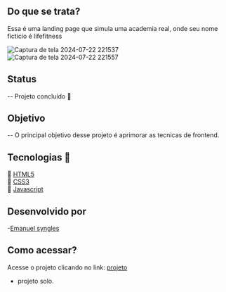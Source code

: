 ## Do que se trata?
Essa é uma landing page que simula uma academia real, onde seu nome ficticio é lifefitness

![Captura de tela 2024-07-22 221537](https://github.com/user-attachments/assets/36825deb-5dda-4ade-973a-f994fe1704d1)
![Captura de tela 2024-07-22 221557](https://github.com/user-attachments/assets/76db240b-c3d4-4d19-bc58-156388c673d3)

## Status
--  Projeto concluído 🎯

## Objetivo
--  O principal objetivo desse projeto é aprimorar as tecnicas de frontend.

 ## Tecnologias 🔧
 🔹 [HTML5](https://html.com/)
 <br>
 🔹 [CSS3](https://developer.mozilla.org/pt-BR/docs/Web/CSS)
 <br>
🔹 [Javascript](https://www.javascript.com/)
 <br>

  
## Desenvolvido por

 -[Emanuel syngles](https://www.linkedin.com/in/emanuel-leal/)

 ## Como acessar?

Acesse o projeto clicando no link: [projeto](https://academialifefitness.netlify.app/)

- projeto solo.
